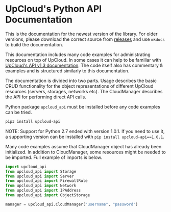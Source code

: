 # UpCloud's Python API Documentation

This is the documentation for the newest version of the library. For older versions,
please download the correct source from [releases](https://github.com/UpCloudLtd/upcloud-python-api/releases)
and use `mkdocs` to build the documentation.

This documentation includes many code examples for administrating resources on top of UpCloud.
In some cases it can help to be familiar with [UpCloud's API v1.3 documentation](https://www.upcloud.com/api/).
The code itself also has commentary & examples and is structured similarly to this documentation.

The documentation is divided into two parts. Usage describes the basic CRUD functionality for the object
representations of different UpCloud resources (servers, storages, networks etc). The CloudManager describes
the API for performing direct API calls.

Python package `upcloud_api` must be installed before any code examples can be tried.

```bash
pip3 install upcloud-api
```

NOTE: Support for Python 2.7 ended with version 1.0.1. If you need to use it, a supporting version can be
installed with `pip install upcloud-api==1.0.1`.

Many code examples assume that CloudManager object has already been initialized.
In addition to CloudManager, some resources might be needed to be imported.
Full example of imports is below.

```python
import upcloud_api
from upcloud_api import Storage
from upcloud_api import Server
from upcloud_api import FirewallRule
from upcloud_api import Network
from upcloud_api import IPAddress
from upcloud_api import ObjectStorage

manager = upcloud_api.CloudManager("username", "password")
```
